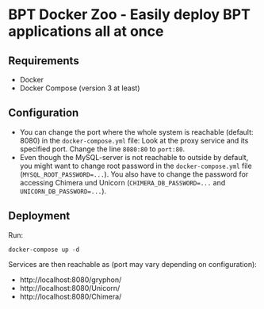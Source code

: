 # BPT Docker Zoo - Easily deploy BPT applications all at once #

## Requirements ##

* Docker
* Docker Compose (version 3 at least)

## Configuration ##

* You can change the port where the whole system is reachable (default: 8080) in the `docker-compose.yml` file: Look at the proxy service and its specified port. Change the line `8080:80` to `port:80`.
* Even though the MySQL-server is not reachable to outside by default, you might want to change root password in the `docker-compose.yml` file (`MYSQL_ROOT_PASSWORD=...`). You also have to change the password for accessing Chimera und Unicorn (`CHIMERA_DB_PASSWORD=...` and `UNICORN_DB_PASSWORD=...`).

## Deployment ##

Run:

```
docker-compose up -d
```

Services are then reachable as (port may vary depending on configuration):

* http://localhost:8080/gryphon/
* http://localhost:8080/Unicorn/
* http://localhost:8080/Chimera/
